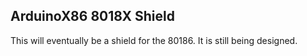 ## ArduinoX86 8018X Shield

This will eventually be a shield for the 80186. It is still being designed.